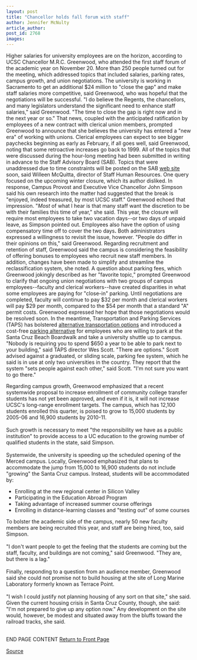 ```yaml
---
layout: post
title: "Chancellor holds fall forum with staff"
author: Jennifer McNulty
article_author: 
post_id: 2768
images:
---
```


<p>
  Higher salaries for university employees are on the horizon, according to UCSC Chancellor M.R.C. Greenwood, who attended the first staff forum of the academic year on November 20. More than 250 people turned out for the meeting, which addressed topics that included salaries, parking rates, campus growth, and union negotiations. The university is working in Sacramento to get an additional $24 million to "close the gap" and make staff salaries more competitive, said Greenwood, who was hopeful that the negotiations will be successful. "I do believe the Regents, the chancellors, and many legislators understand the significant need to enhance staff salaries," said Greenwood. "The time to close the gap is right now and in the next year or so." That news, coupled with the anticipated ratification by employees of a new contract with clerical union members, prompted Greenwood to announce that she believes the university has entered a "new era" of working with unions. Clerical employees can expect to see bigger paychecks beginning as early as February, if all goes well, said Greenwood, noting that some retroactive increases go back to 1999. All of the topics that were discussed during the hour-long meeting had been submitted in writing in advance to the Staff Advisory Board (SAB). Topics that were unaddressed due to time constraints will be posted on the SAB <a href="http://www2.ucsc.edu/sab/tree">web site</a> soon, said Willeen McQuitta, director of Staff Human Resources. One query focused on the upcoming winter closure, which its author disliked. In response, Campus Provost and Executive Vice Chancellor John Simpson said his own research into the matter had suggested that the break is "enjoyed, indeed treasured, by most UCSC staff." Greenwood echoed that impression. "<i>Most</i> of what I hear is that many staff want the discretion to be with their families this time of year," she said. This year, the closure will require most employees to take two vacation days--or two days of unpaid leave, as Simpson pointed out. Employees also have the option of using compensatory time off to cover the two days<b>.</b> Both administrators expressed a willingness to revisit the issue, however. "People do differ in their opinions on this," said Greenwood. Regarding recruitment and retention of staff, Greenwood said the campus is considering the feasibility of offering bonuses to employees who recruit new staff members. In addition, changes have been made to simplify and streamline the reclassification system, she noted. A question about parking fees, which Greenwood jokingly described as her "favorite topic," prompted Greenwood to clarify that ongoing union negotiations with two groups of campus employees--faculty and clerical workers--have created disparities in what some employees are paying for "close-in" parking. Until negotiations are completed, faculty will continue to pay $32 per month and clerical workers will pay $29 per month, compared to the $54 per month that a standard "A" permit costs. Greenwood expressed her hope that those negotiations would be resolved soon. In the meantime, Transportation and Parking Services (TAPS) has bolstered <a href="http://www.ucsc.edu/currents/99-00/03-20/bike.html">alternative transportation options</a> and introduced a cost-free <a href="http://www.ucsc.edu/currents/00-01/09-25/taps.html">parking alternative</a> for employees who are willing to park at the Santa Cruz Beach Boardwalk and take a university shuttle up to campus. "Nobody is requiring you to spend $650 a year to be able to park next to your building," said TAPS director Wes Scott. "There are options." Scott advised against a graduated, or sliding scale, parking fee system, which he said is in use at only two universities in the country. They report that the system "sets people against each other," said Scott. "I'm not sure you want to go there."
</p>
<p>
  Regarding campus growth, Greenwood emphasized that a recent systemwide proposal to increase enrollment of community college transfer students has not yet been approved, and even if it is, it will not increase UCSC's long-range enrollment targets. The campus, which has 12,100 students enrolled this quarter, is poised to grow to 15,000 students by 2005-06 and 16,900 students by 2010-11.<br>
  <br>
  Such growth is necessary to meet "the responsibility we have as a public institution" to provide access to a UC education to the growing number of qualified students in the state, said Simpson.<br>
  <br>
  Systemwide, the university is speeding up the scheduled opening of the Merced campus. Locally, Greenwood emphasized that plans to accommodate the jump from 15,000 to 16,900 students do not include "growing" the Santa Cruz campus. Instead, students will be accommodated by:
</p>
<ul>
  <li>Enrolling at the new regional center in Silicon Valley
  </li>
  <li>Participating in the Education Abroad Program
  </li>
  <li>Taking advantage of increased summer course offerings
  </li>
  <li>Enrolling in distance-learning classes and "testing out" of some courses
  </li>
</ul>
<p>
  To bolster the academic side of the campus, nearly 50 new faculty members are being recruited this year, and staff are being hired, too, said Simpson.<br>
  <br>
  "I don't want people to get the feeling that the students are coming but the staff, faculty, and buildings are not coming," said Greenwood. "They are, but there is a lag."<br>
  <br>
  Finally, responding to a question from an audience member, Greenwood said she could not promise not to build housing at the site of Long Marine Laboratory formerly known as Terrace Point.<br>
  <br>
  "I wish I could justify not planning housing of any sort on that site," she said. Given the current housing crisis in Santa Cruz County, though, she said: "I'm not prepared to give up any option now." Any development on the site would, however, be modest and situated away from the bluffs toward the railroad tracks, she said.
</p>
<p>
  <br>
  END PAGE CONTENT <a href="../../index.html">Return to Front Page</a> <img align="bottom" alt=" " border="0" height="1" src="../../images/trans.gif" width="385">
</p>
<p><a href="http://www1.ucsc.edu/currents/00-01/12-04/forum.html" title="Permalink to forum">Source</a></p>
